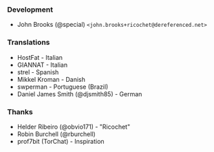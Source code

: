 ### Development
* John Brooks (@special) `<john.brooks+ricochet@dereferenced.net>`

### Translations
* HostFat - Italian
* GIANNAT - Italian
* strel - Spanish
* Mikkel Kroman - Danish
* swperman - Portuguese (Brazil)
* Daniel James Smith (@djsmith85) - German

### Thanks
* Helder Ribeiro (@obvio171) - "Ricochet"
* Robin Burchell (@rburchell)
* prof7bit (TorChat) - Inspiration
